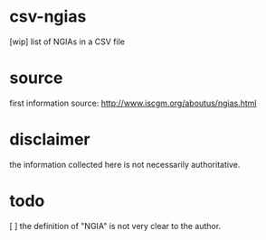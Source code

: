 # csv-ngias
[wip] list of NGIAs in a CSV file

# source
first information source: http://www.iscgm.org/aboutus/ngias.html

# disclaimer
the information collected here is not necessarily authoritative.

# todo
[ ] the definition of "NGIA" is not very clear to the author.
